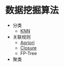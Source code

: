 # 数据挖掘算法
- 分类
  - [KNN](https://lyhcc.github.io/DataMing/KNN.html)
- 关联规则
  - [Apriori](https://lyhcc.github.io/DataMing/Association_Apriori.html)
  - [Closure](https://lyhcc.github.io/DataMing/Assosiation_Closure.html)
  - FP-Tree
- 聚类
